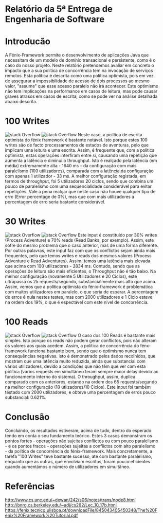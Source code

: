 # Relatório da 5ª Entrega de Engenharia de Software

# Introducão

A Fénix-Framework permite o desenvolvimento de aplicações Java que necessitam de um modelo de domínio transacional e persistente, como é o caso do nosso projeto. Neste relatório pretendemos avaliar em concreto o impacto que a sua política de concorrência tem na invocação de serviços remotos. Esta política é descrita como uma política optimista, pois em vez de assegurar a impossibilidade de acesso de dois processos ao mesmo valor, "assume" que esse acesso paralelo não irá acontecer. Este optimismo não tem implicações na performance em casos de leitura, mas pode causar graves atrasos em casos de escrita, como se pode ver na análise detalhada abaixo descrita. 

# 100 Writes
![stack Overflow](https://i.gyazo.com/a203e4fcfb77fd9dd01ff87fa3d57ea6.png)
![stack Overflow](https://i.gyazo.com/13036499de0f66e16b036fbd61bfed8e.png)
Neste caso, a política de escrita optimista do fénix framework é bastante notável. Isto porque estes 100 writes são de facto processamentos de estados de aventuras, pelo que implicam uma leitura e uma escrita. Assim, é frequente que, com a política optimista, estas operações interfiram entre si, causando uma repetição que aumenta a latência e diminui o throughput. Isto é realçado pela latência (em média) extremamente alta - 1640 ms - da configuração com mais paralelismo (100 utilizadores), comparada com a latência da configuração com apenas 1 utilizador - 33 ms. A melhor configuração registada, em termos de throughput, foi 5 utilizadores 20 ciclos, sendo que combina um pouco de paralelismo com uma sequencialidade considerável para evitar repetições. Vale a pena realçar que neste caso não houve qualquer tipo de erro (Error percentage de 0%), mas que com mais utilizadores a percentagem de erro seria bastante considerável.

# 30 Writes
![stack Overflow](https://i.gyazo.com/5442844d9d61cf506ced1d2537aeee7e.png)
![stack Overflow](https://i.gyazo.com/2542e0e043ab8d9ffc22cc8a0798f471.png)
Este input é constituído por 30% writes (Process Adventure) e 70% reads (Read Banks, por exemplo). Assim, este sofre do mesmo problema que o caso anterior, mas de uma forma diferente. Por outras palavras, este input faz com que os conflictos sejam ainda mais frequentes, pelo que temos writes e reads dos mesmos valores (Process Adventure e Read Adventures). Assim, temos uma latência mais elevada que acima com 100 utilizadores - 2834 ms. Contudo, sendo que as operações de leitura são mais eficientes, o Throughput não é tão baixo. Na melhor configuração (novamente 5 Utilizadores e 20 Ciclos), este ultrapassa os 25 requests/segundo, substancialmente mais alto que acima. Assim, vemos que a política optimista do fénix-framework é problemática com muitos utilizadores em paralelo, o que seria de esperar. A percentagem de erros é nula nestes testes, mas com 2000 utilizadores e 1 Ciclo esteve na ordem dos 19%, o que é espectável com este nível de concorrência.

# 100 Reads
![stack Overflow](https://i.gyazo.com/09636423c9b55531faa0d6db5a7aa854.png)
![stack Overflow](https://i.gyazo.com/e046e19fb9e193085db40d932f21f826.png)
O caso dos 100 Reads é bastante mais simples. Isto porque os reads não podem gerar conflictos, pois não alteram os valores aos quais acedem. Assim, a política de concorrência do fénx-framework funciona bastante bem, sendo que o optimismo nunca tem consequências negativas. Isto é demonstrado pelos dados recolhidos, que mostram que uma latência muito reduzida, ainda que substancial com vários utilizadores, devido a condições que não têm que ver com esta política (vários requests em simultâneo teram sempre maior delay devido ao funcionamento interno do sistema). O throughput, assim, duplica comparado com os anteriores, estando na ordem dos 65 requests/segundo na melhor configuração (10 utlizadores/10 Ciclos). Este input foi também testado com 2000 utilizadores, e obteve uma percentagem de erros pouco substancial: 0.621%.

# Conclusão
Concluindo, os resultados estiveram, acima de tudo, dentro do esperado tendo em conta o seu fundamento teórico. Estes 3 casos demonstram os pontos fortes - operações não sujeitas conflictos ou com pouco paralelismo - e os pontos fracos - operações sujeitas a conflictos com alto paralelismo - da política de concorrência do fénix-framework. Mais concretamente, a tarefa "100 Writes" teve bastante sucesso, até com bastante paralelismo, enquanto que as outras, que envolviam escritas, foram pouco eficientes quando aumentámos o número de utilizadores em simultâneo. 

# Referências
http://www.cs.unc.edu/~dewan/242/s06/notes/trans/node8.html
http://bnrg.cs.berkeley.edu/~adj/cs262/Lec_10_17b.html
https://fenix.tecnico.ulisboa.pt/downloadFile/845043405450348/The%20Fenix%20Framework%20Tutorial.pdf






















  
